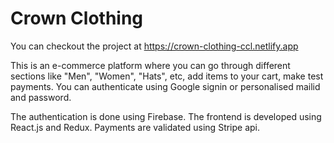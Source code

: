 # Crown Clothing

You can checkout the project at https://crown-clothing-ccl.netlify.app

This is an e-commerce platform where you can go through different sections like "Men", "Women", "Hats", etc, add items to your cart, make test payments. You can authenticate using Google signin or personalised mailid and password.

The authentication is done using Firebase. The frontend is developed using React.js and Redux. Payments are validated using Stripe api.
